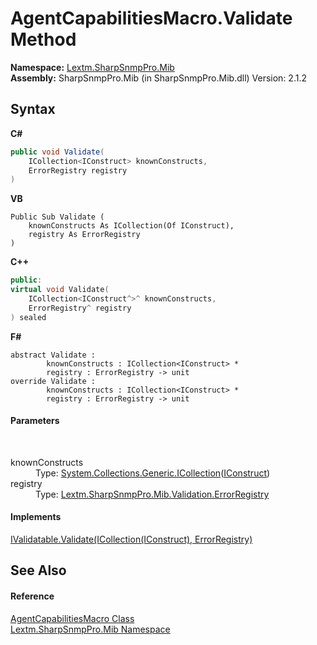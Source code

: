 # AgentCapabilitiesMacro.Validate Method 
 

**Namespace:**&nbsp;<a href="N_Lextm_SharpSnmpPro_Mib">Lextm.SharpSnmpPro.Mib</a><br />**Assembly:**&nbsp;SharpSnmpPro.Mib (in SharpSnmpPro.Mib.dll) Version: 2.1.2

## Syntax

**C#**<br />
``` C#
public void Validate(
	ICollection<IConstruct> knownConstructs,
	ErrorRegistry registry
)
```

**VB**<br />
``` VB
Public Sub Validate ( 
	knownConstructs As ICollection(Of IConstruct),
	registry As ErrorRegistry
)
```

**C++**<br />
``` C++
public:
virtual void Validate(
	ICollection<IConstruct^>^ knownConstructs, 
	ErrorRegistry^ registry
) sealed
```

**F#**<br />
``` F#
abstract Validate : 
        knownConstructs : ICollection<IConstruct> * 
        registry : ErrorRegistry -> unit 
override Validate : 
        knownConstructs : ICollection<IConstruct> * 
        registry : ErrorRegistry -> unit 
```


#### Parameters
&nbsp;<dl><dt>knownConstructs</dt><dd>Type: <a href="https://docs.microsoft.com/dotnet/api/system.collections.generic.icollection-1" target="_blank" rel="noopener noreferrer">System.Collections.Generic.ICollection</a>(<a href="T_Lextm_SharpSnmpPro_Mib_IConstruct">IConstruct</a>)<br /></dd><dt>registry</dt><dd>Type: <a href="T_Lextm_SharpSnmpPro_Mib_Validation_ErrorRegistry">Lextm.SharpSnmpPro.Mib.Validation.ErrorRegistry</a><br /></dd></dl>

#### Implements
<a href="M_Lextm_SharpSnmpPro_Mib_IValidatable_Validate">IValidatable.Validate(ICollection(IConstruct), ErrorRegistry)</a><br />

## See Also


#### Reference
<a href="T_Lextm_SharpSnmpPro_Mib_AgentCapabilitiesMacro">AgentCapabilitiesMacro Class</a><br /><a href="N_Lextm_SharpSnmpPro_Mib">Lextm.SharpSnmpPro.Mib Namespace</a><br />
